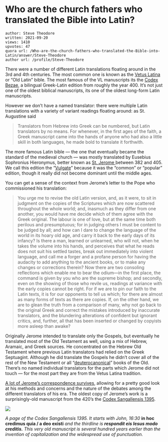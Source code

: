 # Who are the church fathers who translated the Bible into Latin?

	author: Steve Theodore
	written: 2021-09-20
	views: 1410
	upvotes: 47
	quora url: /Who-are-the-church-fathers-who-translated-the-Bible-into-Latin/answer/Steve-Theodore
	author url: /profile/Steve-Theodore


There were a number of different Latin translations floating around in the 3rd and 4th centuries. The most common one is known as the [Vetus Latina](http://www.vetuslatina.org/) or “Old Latin” bible. The most famous of the VL manuscripts its the [Codex Bezae](https://cudl.lib.cam.ac.uk/view/MS-NN-00002-00041/9), a bilingual Greek-Latin edition from roughly the year 400. It’s not just one of the oldest biblical manuscripts, its one of the oldest long-form Latin manuscripts.

However we don’t have a named translator: there were multiple Latin translations with a variety of variant readings floating around: as St. Augustine said

> Translators from Hebrew into Greek can be numbered, but Latin translators by no means. For whenever, in the first ages of the faith, a Greek manuscript came into the hands of anyone who had also a little skill in both languages, he made bold to translate it forthwith.

The more famous Latin bible — the one that eventually became the standard of the medieval church — was mostly translated by Eusebius Sophronius Hieronymus, better known as [St. Jerome ](https://www.britannica.com/biography/Saint-Jerome)between 382 and 405. We call this edition the “[Vulgate](https://vulgate.org/)” because it was the “common” or “popular” edition, though it really did not become dominant until the middle ages.

You can get a sense of the context from Jerome’s letter to the Pope who commissioned his translation:

> You urge me to revise the old Latin version, and, as it were, to sit in judgment on the copies of the Scriptures which are now scattered throughout the whole world; and, inasmuch as they differ from one another, you would have me decide which of them agree with the Greek original. The labour is one of love, but at the same time both perilous and presumptuous; for in judging others I must be content to be judged by all; and how can I dare to change the language of the world in its hoary old age, and carry it back to the early days of its infancy? Is there a man, learned or unlearned, who will not, when he takes the volume into his hands, and perceives that what he reads does not suit his settled tastes, break out immediately into violent language, and call me a forger and a profane person for having the audacity to add anything to the ancient books, or to make any changes or corrections therein? Now there are two consoling reflections which enable me to bear the odium—in the first place, the command is given by you who are the supreme bishop; and secondly, even on the showing of those who revile us, readings at variance with the early copies cannot be right. For if we are to pin our faith to the Latin texts, it is for our opponents to tell us which; for there are almost as many forms of texts as there are copies. If, on the other hand, we are to glean the truth from a comparison of many, why not go back to the original Greek and correct the mistakes introduced by inaccurate translators, and the blundering alterations of confident but ignorant critics, and, further, all that has been inserted or changed by copyists more asleep than awake?

Originally Jerome intended to translate only the Gospels, but eventually he translated most of the Old Testament as well, using a mix of Hebrew, Aramaic, and Greek sources. He concentrated on the Hebrew Old Testament where previous Latin translators had relied on the Greek Septuagint. Although he did translate the Gospels he didn’t cover all of the rest of the New Testament or all “[deuterocanonical](https://en.wikipedia.org/wiki/Deuterocanonical_books#List_of_deuterocanonicals)” books of the Old. There’s no named individual translators for the parts which Jerome did not touch — for the most part they are from the Vetus Latina tradition.

[A lot of Jerome’s correspondence survives](https://www.newadvent.org/fathers/3001.htm), allowing for a pretty good look at his methods and concerns and the nature of the debates among the different translators of his era. The oldest copy of Jerome’s work is a surprisingly-old manuscript from the 420’s the [Codex Sangallensis 1395](https://www.historyofinformation.com/detail.php?entryid=3957).

![](https://qph.fs.quoracdn.net/main-qimg-443a6fa5a8f2bf551afa22d9e4456927-lq)

_A page of the Codex Sangallensis 1395. It starts with John, 16:30_ __in hoc credimus quia / a deo existi__  _and the thirdline is_ ___respondit eis Iesus modo creditis.___ _This very old manuscript is several hundred years earlier than the invention of capitalization and the widespread use of punctuation._ 


